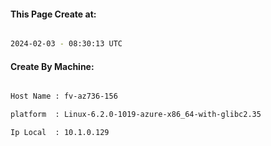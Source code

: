 
   
#### This Page Create at:

```bash

2024-02-03 - 08:30:13 UTC

```

#### Create By Machine:

```bash

Host Name : fv-az736-156

platform  : Linux-6.2.0-1019-azure-x86_64-with-glibc2.35

Ip Local  : 10.1.0.129

```

